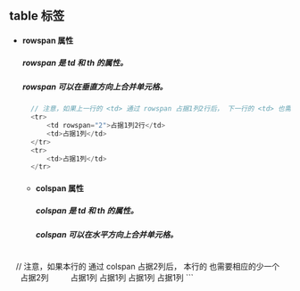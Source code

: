 ## table 标签

- #### rowspan 属性
  ##### rowspan 是 td 和 th 的属性。
  ##### rowspan 可以在垂直方向上合并单元格。
  ```javascript
    // 注意，如果上一行的 <td> 通过 rowspan 占据1列2行后， 下一行的 <td> 也需要相应的少一个
    <tr>
        <td rowspan="2">占据1列2行</td>
        <td>占据1列</td>
    </tr> 
    <tr>
        <td>占据1列</td>
    </tr>
  ```
  
  - #### colspan 属性
    ##### colspan 是 td 和 th 的属性。
    ##### colspan 可以在水平方向上合并单元格。
    ```javascript
    // 注意，如果本行的 <td> 通过 colspan 占据2列后， 本行的 <td> 也需要相应的少一个
      <tr>
          <td colspan="2">占据2列</td>
          <td>占据1列</td>
      </tr> 
      <tr>
          <td>占据1列</td>
          <td>占据1列</td>
          <td>占据1列</td>
      </tr>
     ```
